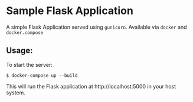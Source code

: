 # Sample Flask Application

A simple Flask Application served using `gunicorn`. Available via `docker` and `docker.compose`

## Usage:

To start the server:
```
$ docker-compose up --build
```
This will run the Flask application at http://localhost:5000 in your host system.
